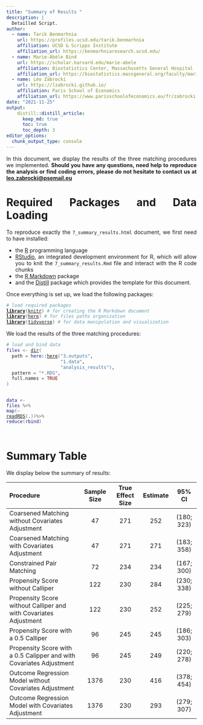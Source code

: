 ```yaml
---
title: "Summary of Results "
description: |
  Detailled Script.
author:
  - name: Tarik Benmarhnia
    url: https://profiles.ucsd.edu/tarik.benmarhnia
    affiliation: UCSD & Scripps Institute
    affiliation_url: https://benmarhniaresearch.ucsd.edu/
  - name: Marie-Abèle Bind 
    url: https://scholar.harvard.edu/marie-abele
    affiliation: Biostatistics Center, Massachusetts General Hospital
    affiliation_url: https://biostatistics.massgeneral.org/faculty/marie-abele-bind-phd/
  - name: Léo Zabrocki 
    url: https://lzabrocki.github.io/
    affiliation: Paris School of Economics
    affiliation_url: https://www.parisschoolofeconomics.eu/fr/zabrocki-leo/
date: "2021-11-25"
output: 
    distill::distill_article:
      keep_md: true
      toc: true
      toc_depth: 3
editor_options: 
  chunk_output_type: console
---
```




<style>
body {
text-align: justify}
</style>


In this document, we display the results of the three matching procedures we implemented. **Should you have any questions, need help to reproduce the analysis or find coding errors, please do not hesitate to contact us at leo.zabrocki@psemail.eu**

# Required Packages and Data Loading

To reproduce exactly the `7_summary_results.html` document, we first need to have installed:

* the [R](https://www.r-project.org/) programming language 
* [RStudio](https://rstudio.com/), an integrated development environment for R, which will allow you to knit the `7_summary_results.Rmd` file and interact with the R code chunks
* the [R Markdown](https://rmarkdown.rstudio.com/) package
* and the [Distill](https://rstudio.github.io/distill/) package which provides the template for this document. 

Once everything is set up, we load the following packages:

<div class="layout-chunk" data-layout="l-body-outset">
<div class="sourceCode"><pre class="sourceCode r"><code class="sourceCode r"><span class='co'># load required packages</span>
<span class='kw'><a href='https://rdrr.io/r/base/library.html'>library</a></span><span class='op'>(</span><span class='va'><a href='https://yihui.org/knitr/'>knitr</a></span><span class='op'>)</span> <span class='co'># for creating the R Markdown document</span>
<span class='kw'><a href='https://rdrr.io/r/base/library.html'>library</a></span><span class='op'>(</span><span class='va'><a href='https://here.r-lib.org/'>here</a></span><span class='op'>)</span> <span class='co'># for files paths organization</span>
<span class='kw'><a href='https://rdrr.io/r/base/library.html'>library</a></span><span class='op'>(</span><span class='va'><a href='https://tidyverse.tidyverse.org'>tidyverse</a></span><span class='op'>)</span> <span class='co'># for data manipulation and visualization</span>
</code></pre></div>

</div>


We load the results of the three matching procedures:

<div class="layout-chunk" data-layout="l-body-outset">
<div class="sourceCode"><pre class="sourceCode r"><code class="sourceCode r"><span class='co'># load and bind data</span>
<span class='va'>files</span> <span class='op'>&lt;-</span> <span class='fu'><a href='https://rdrr.io/r/base/list.files.html'>dir</a></span><span class='op'>(</span>
  path <span class='op'>=</span> <span class='fu'>here</span><span class='fu'>::</span><span class='fu'><a href='https://here.r-lib.org//reference/here.html'>here</a></span><span class='op'>(</span><span class='st'>"3.outputs"</span>,
                    <span class='st'>"1.data"</span>,
                    <span class='st'>"analysis_results"</span><span class='op'>)</span>,
  pattern <span class='op'>=</span> <span class='st'>"*.RDS"</span>,
  full.names <span class='op'>=</span> <span class='cn'>TRUE</span>
<span class='op'>)</span>

<span class='va'>data</span> <span class='op'>&lt;-</span> <span class='va'>files</span> <span class='op'>%&gt;%</span>
  <span class='fu'>map</span><span class='op'>(</span><span class='op'>~</span> <span class='fu'><a href='https://rdrr.io/r/base/readRDS.html'>readRDS</a></span><span class='op'>(</span><span class='va'>.</span><span class='op'>)</span><span class='op'>)</span><span class='op'>%&gt;%</span> 
  <span class='fu'>reduce</span><span class='op'>(</span><span class='va'>rbind</span><span class='op'>)</span>  
</code></pre></div>

</div>


# Summary Table

We display below the summary of results:

<div class="layout-chunk" data-layout="l-body-outset">

|Procedure                                                           | Sample Size | True Effect Size | Estimate |   95% CI   |
|:-------------------------------------------------------------------|:-----------:|:----------------:|:--------:|:----------:|
|Coarsened Matching without Covariates Adjustment                    |     47      |       271        |   252    | (180; 323) |
|Coarsened Matching with Covariates Adjustment                       |     47      |       271        |   271    | (183; 358) |
|Constrained Pair Matching                                           |     72      |       234        |   234    | (167; 300) |
|Propensity Score without Calliper                                   |     122     |       230        |   284    | (230; 338) |
|Propensity Score without Calliper and with Covariates Adjustment    |     122     |       230        |   252    | (225; 279) |
|Propensity Score with a 0.5 Calliper                                |     96      |       245        |   245    | (186; 303) |
|Propensity Score with a 0.5 Calipper and with Covariates Adjustment |     96      |       245        |   249    | (220; 278) |
|Outcome Regression Model without Covariates Adjustment              |    1376     |       230        |   416    | (378; 454) |
|Outcome Regression Model with Covariates Adjustment                 |    1376     |       230        |   293    | (279; 307) |

</div>




```{.r .distill-force-highlighting-css}
```
